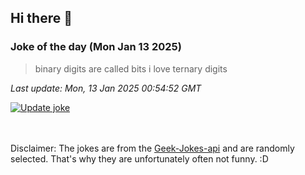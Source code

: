## Hi there 👋

### Joke of the day (Mon Jan 13 2025)
<!-- joke -->
>binary digits are called bits i love ternary digits
<!-- /joke -->

*Last update: Mon, 13 Jan 2025 00:54:52 GMT*

[![Update joke](https://github.com/nclskfm/nclskfm/actions/workflows/joke.yml/badge.svg)](https://github.com/nclskfm/nclskfm/actions/workflows/joke.yml)

<br><br>
Disclaimer: The jokes are from the [Geek-Jokes-api](https://github.com/sameerkumar18/geek-joke-api) and are randomly selected. That's why they are unfortunately often not funny. :D
